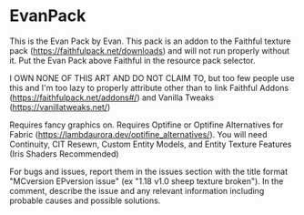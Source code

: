 # EvanPack
This is the Evan Pack by Evan. This pack is an addon to the Faithful texture pack (https://faithfulpack.net/downloads) and will not run properly without it. Put the Evan Pack above Faithful in the resource pack selector.

I OWN NONE OF THIS ART AND DO NOT CLAIM TO, but too few people use this and I'm too lazy to properly attribute other than to link Faithful Addons (https://faithfulpack.net/addons#/) and Vanilla Tweaks (https://vanillatweaks.net/)

Requires fancy graphics on.
Requires Optifine or Optifine Alternatives for Fabric (https://lambdaurora.dev/optifine_alternatives/). You will need Continuity, CIT Resewn, Custom Entity Models, and Entity Texture Features (Iris Shaders Recommended)

For bugs and issues, report them in the issues section with the title format "MCversion EPversion issue" (ex "1.18 v1.0 sheep texture broken"). In the comment, describe the issue and any relevant information including probable causes and possible solutions.
